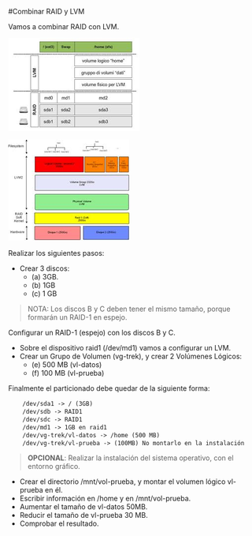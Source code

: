 
#Combinar RAID y LVM

Vamos a combinar RAID con LVM.

![raid-lvm-esquema1](./images/raid-lvm-esquema1.jpeg)

![raid-lvm-esquema2](./images/raid-lvm-esquema2.jpeg)

Realizar los siguientes pasos:
* Crear 3 discos:
    * (a) 3GB.
    * (b) 1GB
    * (c) 1 GB
> NOTA: Los discos B y C deben tener el mismo tamaño, porque formarán un RAID-1 en espejo.

Configurar un RAID-1 (espejo) con los discos B y C.
* Sobre el dispositivo raid1 (/dev/md1) vamos a configurar un LVM.
* Crear un Grupo de Volumen (vg-trek), y crear 2 Volúmenes Lógicos:
    * (e) 500 MB (vl-datos)
    * (f) 100 MB (vl-prueba)

Finalmente el particionado debe quedar de la siguiente forma:
```
    /dev/sda1 -> / (3GB)
    /dev/sdb -> RAID1
    /dev/sdc -> RAID1
    /dev/md1 -> 1GB en raid1
    /dev/vg-trek/vl-datos -> /home (500 MB)
    /dev/vg-trek/vl-prueba -> (100MB) No montarlo en la instalación
```

> **OPCIONAL**: Realizar la instalación del sistema operativo, con el entorno gráfico.

* Crear el directorio /mnt/vol-prueba, y montar el volumen lógico vl-prueba en él.
* Escribir información en /home y en /mnt/vol-prueba.
* Aumentar el tamaño de vl-datos 50MB.
* Reducir el tamaño de vl-prueba 30 MB.
* Comprobar el resultado.
